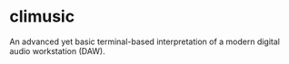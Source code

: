 # climusic
An advanced yet basic terminal-based interpretation of a modern digital audio
workstation (DAW).
